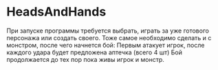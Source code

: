 # HeadsAndHands
При запуске программы требуется выбрать, играть за уже готового персонажа или создать своего.
Тоже самое необходимо сделать и с монстром, после чего начнется бой:
Первым атакует игрок, после каждого удара будет предложена аптечка (всего 4 шт)
Бой продолжается до тех пор пока живы игрок и монстр.
